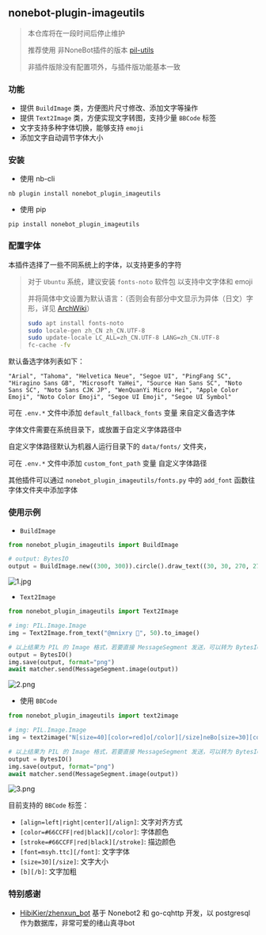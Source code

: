 ## nonebot-plugin-imageutils

> 本仓库将在一段时间后停止维护
> 
> 推荐使用 非NoneBot插件的版本 [pil-utils](https://github.com/MeetWq/pil-utils)
> 
> 非插件版除没有配置项外，与插件版功能基本一致


### 功能

- 提供 `BuildImage` 类，方便图片尺寸修改、添加文字等操作
- 提供 `Text2Image` 类，方便实现文字转图，支持少量 `BBCode` 标签
- 文字支持多种字体切换，能够支持 `emoji`
- 添加文字自动调节字体大小


### 安装

- 使用 nb-cli

```
nb plugin install nonebot_plugin_imageutils
```

- 使用 pip

```
pip install nonebot_plugin_imageutils
```


### 配置字体

本插件选择了一些不同系统上的字体，以支持更多的字符

> 对于 `Ubuntu` 系统，建议安装 `fonts-noto` 软件包 以支持中文字体和 emoji
>
> 并将简体中文设置为默认语言：（否则会有部分中文显示为异体（日文）字形，详见 [ArchWiki](https://wiki.archlinux.org/title/Localization_(%E7%AE%80%E4%BD%93%E4%B8%AD%E6%96%87)/Simplified_Chinese_(%E7%AE%80%E4%BD%93%E4%B8%AD%E6%96%87)#%E4%BF%AE%E6%AD%A3%E7%AE%80%E4%BD%93%E4%B8%AD%E6%96%87%E6%98%BE%E7%A4%BA%E4%B8%BA%E5%BC%82%E4%BD%93%EF%BC%88%E6%97%A5%E6%96%87%EF%BC%89%E5%AD%97%E5%BD%A2)）
> ```bash
> sudo apt install fonts-noto
> sudo locale-gen zh_CN zh_CN.UTF-8
> sudo update-locale LC_ALL=zh_CN.UTF-8 LANG=zh_CN.UTF-8
> fc-cache -fv
> ```

默认备选字体列表如下：
```
"Arial", "Tahoma", "Helvetica Neue", "Segoe UI", "PingFang SC", "Hiragino Sans GB", "Microsoft YaHei", "Source Han Sans SC", "Noto Sans SC", "Noto Sans CJK JP", "WenQuanYi Micro Hei", "Apple Color Emoji", "Noto Color Emoji", "Segoe UI Emoji", "Segoe UI Symbol"
```

可在 `.env.*` 文件中添加 `default_fallback_fonts` 变量 来自定义备选字体

字体文件需要在系统目录下，或放置于自定义字体路径中

自定义字体路径默认为机器人运行目录下的 `data/fonts/` 文件夹，

可在 `.env.*` 文件中添加 `custom_font_path` 变量 自定义字体路径

其他插件可以通过 `nonebot_plugin_imageutils/fonts.py` 中的 `add_font` 函数往字体文件夹中添加字体


### 使用示例


- `BuildImage`

```python
from nonebot_plugin_imageutils import BuildImage

# output: BytesIO
output = BuildImage.new((300, 300)).circle().draw_text((30, 30, 270, 270), "测试ymddl😂").save_jpg()
```

![1.jpg](https://s2.loli.net/2022/05/19/gFdpwWPCzreb2X6.jpg)


- `Text2Image`

```python
from nonebot_plugin_imageutils import Text2Image

# img: PIL.Image.Image
img = Text2Image.from_text("@mnixry 🤗", 50).to_image()

# 以上结果为 PIL 的 Image 格式，若要直接 MessageSegment 发送，可以转为 BytesIO
output = BytesIO()
img.save(output, format="png")
await matcher.send(MessageSegment.image(output))
```

![2.png](https://s2.loli.net/2022/05/19/14EXViZQwcGUW5I.png)


- 使用 `BBCode`

```python
from nonebot_plugin_imageutils import text2image

# img: PIL.Image.Image
img = text2image("N[size=40][color=red]o[/color][/size]neBo[size=30][color=blue]T[/color][/size]\n[align=center]太强啦[/align]")

# 以上结果为 PIL 的 Image 格式，若要直接 MessageSegment 发送，可以转为 BytesIO
output = BytesIO()
img.save(output, format="png")
await matcher.send(MessageSegment.image(output))
```

![3.png](https://s2.loli.net/2022/05/19/VZAXsKB2x65q7rl.png)

目前支持的 `BBCode` 标签：
- `[align=left|right|center][/align]`: 文字对齐方式
- `[color=#66CCFF|red|black][/color]`: 字体颜色
- `[stroke=#66CCFF|red|black][/stroke]`: 描边颜色
- `[font=msyh.ttc][/font]`: 文字字体
- `[size=30][/size]`: 文字大小
- `[b][/b]`: 文字加粗


### 特别感谢

- [HibiKier/zhenxun_bot](https://github.com/HibiKier/zhenxun_bot) 基于 Nonebot2 和 go-cqhttp 开发，以 postgresql 作为数据库，非常可爱的绪山真寻bot
